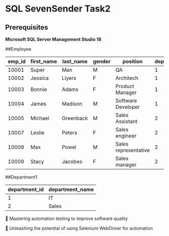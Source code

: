 # SQL SevenSender Task2

## Prerequisites 
   **Microsoft SQL Server Management Studio 18**

##Employee

| emp_id | first_name | last_name | gender | position | department_id | salary | 
| --- | --- | --- | --- | --- | --- | --- | 
| 10001 | Super | Man | M | QA | 1 | 45000 | 
| 10002 | Jessica | Liyers | F | Architech | 1 | 60000 | 
| 10003 | Bonnie | Adams | F | Product Manager | 1 | 80000 | 
| 10004 | James | Madison | M | Software Developer | 1 | 75000 | 
| 10005 | Michael | Greenback | M | Sales Assistant | 2 | 85000 | 
| 10007 | Leslie | Peters | F | Sales engineer | 2 | 76000 | 
| 10008 | Max | Powel | M | Sales representative | 2 | 59000 | 
| 10009 | Stacy | Jacobes | F | Sales manager | 2 | 73000 | 

##Department1

| department_id | department_name | 
| ---| --- | 
| 1 | IT | 
| 2 | Sales | 


💪 Mastering automation testing to improve software quality

🚀 Unleashing the potential of using Selenium WebDriver for automation

